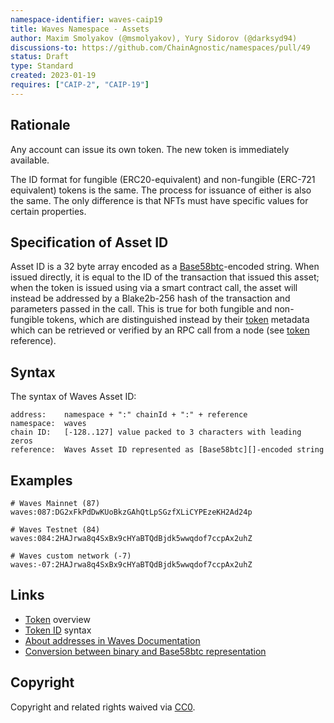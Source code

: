 ```yaml
---
namespace-identifier: waves-caip19
title: Waves Namespace - Assets
author: Maxim Smolyakov (@msmolyakov), Yury Sidorov (@darksyd94)
discussions-to: https://github.com/ChainAgnostic/namespaces/pull/49
status: Draft
type: Standard
created: 2023-01-19
requires: ["CAIP-2", "CAIP-19"]
---
```


## Rationale

Any account can issue its own token. The new token is immediately available.

The ID format for fungible (ERC20-equivalent) and non-fungible (ERC-721
equivalent) tokens is the same.  The process for issuance of either is also the
same. The only difference is that NFTs must have specific values for certain
properties.

## Specification of Asset ID

Asset ID is a 32 byte array encoded as a [Base58btc][]-encoded string. When
issued directly, it is equal to the ID of the transaction that issued this
asset; when the token is issued using via a smart contract call, the asset will
instead be addressed by a Blake2b-256 hash of the transaction and parameters
passed in the call. This is true for both fungible and non-fungible tokens,
which are distinguished instead by their [token][] metadata which can be
retrieved or verified by an RPC call from a node (see [token][] reference).

## Syntax

The syntax of Waves Asset ID:

```
address:    namespace + ":" chainId + ":" + reference
namespace:  waves
chain ID:   [-128..127] value packed to 3 characters with leading zeros
reference:  Waves Asset ID represented as [Base58btc][]-encoded string
```

## Examples

```
# Waves Mainnet (87)
waves:087:DG2xFkPdDwKUoBkzGAhQtLpSGzfXLiCYPEzeKH2Ad24p

# Waves Testnet (84)
waves:084:2HAJrwa8q4SxBx9cHYaBTQdBjdk5wwqdof7ccpAx2uhZ

# Waves custom network (-7)
waves:-07:2HAJrwa8q4SxBx9cHYaBTQdBjdk5wwqdof7ccpAx2uhZ
```

## Links

- [Token][token] overview
- [Token ID][token id] syntax
- [About addresses in Waves Documentation][address format]
- [Conversion between binary and Base58btc representation][base58btc]

[token]: https://docs.waves.tech/en/blockchain/token
[token id]: https://docs.waves.tech/en/blockchain/token/token-id
[address format]: https://docs.waves.tech/en/blockchain/account/address
[address checksum]: https://docs.waves.tech/en/blockchain/binary-format/address-binary-format
[base58btc]: https://en.bitcoin.it/wiki/Base58Check_encoding#Base58_symbol_chart

## Copyright

Copyright and related rights waived via [CC0](../LICENSE).
